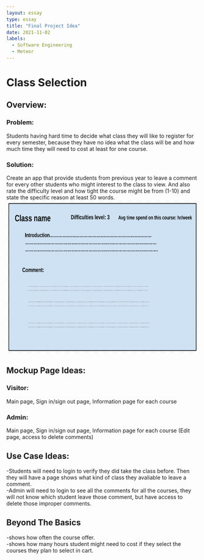 ```yaml
---
layout: essay
type: essay
title: "Final Project Idea"
date: 2021-11-02
labels:
  - Software Engineering
  - Meteor
---
```

<h1>Class Selection</h1> 
<h2>Overview:</h2>
<h3>Problem:</h3> Students having hard time to decide what class they will like to register for every semester, because they have no idea what the class will be and how much time they will need to cost at least for one course.
<h3>Solution:</h3> Create an app that provide students from previous year to leave a comment for every other students who might interest to the class to view. And also rate the difficulty level and how tight the course might be from (1-10) and state the specific reason at least 50 words.
<img src="/images/asample.png" data-canonical-src="/images/asample.png"  height="400" />
<h2>Mockup Page Ideas:</h2>
<h3>Visitor:</h3>
  Main page, Sign in/sign out page, Information page for each course
  <h3>Admin:</h3>
  Main page, Sign in/sign out page, Information page for each course (Edit page, access to delete comments) 
    
<h2>Use Case Ideas:</h2>
  -Students will need to login to verify they did take the class before. Then they will have a page shows what kind of class they avaliable to leave a comment.<br/>
  -Admin will need to login to see all the comments for all the courses, they will not know which student leave those comment, but have access to delete those improper comments.<br/>
  
<h2> Beyond The Basics </h2>
-shows how often the course offer.<br/>
-shows how many hours student might need to cost if they select the courses they plan to select in cart.
